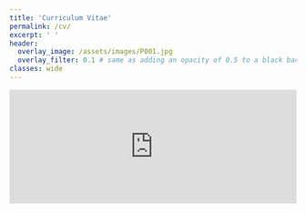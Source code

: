 ```yaml
---
title: 'Curriculum Vitae'
permalink: /cv/
excerpt: ' '
header:
  overlay_image: /assets/images/P001.jpg
  overlay_filter: 0.1 # same as adding an opacity of 0.5 to a black background
classes: wide
---
```


<embed src="https://carlasrebot.github.io/CSrebot.github.io/assets/files/cv_srebot.pdf" type="application/pdf" width="100%" height="200"/>

